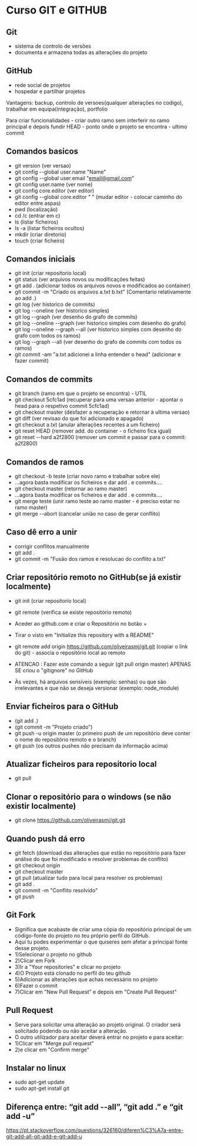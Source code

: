 # Curso GIT e GITHUB

## Git
- sistema de controlo de versões
- documenta e armazena todas as alterações do projeto

## GitHub
- rede social de projetos
- hospedar e partilhar projetos

Vantagens: backup, controlo de versoes(qualquer alterações no codigo), trabalhar em equipa(integração), portfolio

Para criar funcionalidades - criar outro ramo sem interferir no ramo principal e depois fundir
HEAD - ponto onde o projeto se encontra - ultimo commit

## Comandos basicos
- git version (ver versao)
- git config --global user.name "Name"
- git config --global user.email "email@gmail.com"
- git config user.name (ver nome)
- git config core.editor (ver editor)
- git config --global core.editor " " (mudar editor - colocar caminho do editor entre aspas)
- pwd (localização)
- cd /c (entrar em c)
- ls (listar ficheiros)
- ls -a (listar ficheiros ocultos)
- mkdir (criar diretorio)
- touch (criar ficheiro)

## Comandos iniciais
- git init (criar repositorio local)
- git status (ver arquivos novos ou modificações feitas)
- git add . (adicionar todos os arquivos novos e modificados ao container)
- git commit -m "Criado os arquivos a.txt b.txt" (Comentario relativamente ao add .) 
- git log (ver historico de commits)
- git log --oneline (ver historico simples)
- git log --graph (ver desenho do grafo de commits)
- git log --oneline --graph (ver historico simples com desenho do grafo)
- git log --oneline --graph --all (ver historico simples com desenho do grafo com todos os ramos)
- git log --graph --all (ver desenho do grafo de commits com todos os ramos)
- git commit -am "a.txt adicionei a linha entender o head" (adicionar e fazer commit)

## Comandos de commits
- git branch (ramo em que o projeto se encontra) - UTIL
- git checkout 5cfc1ad (recuperar para uma versao anterior - apontar o head para o respetivo commit 5cfc1ad)
- git checkout master (desfazer a recuperação e retornar à ultima versao)
- git diff (ver revisao do que foi adicionado e apagado)
- git checkout a.txt (anular alterações recentes a um ficheiro)
- git reset HEAD (remover add. do container - o ficheiro fica igual)
- git reset --hard a2f2800 (remover um commit e passar para o commit: a2f2800)

## Comandos de ramos
- git checkout -b teste (criar novo ramo e trabalhar sobre ele)
- ...agora basta modificar os ficheiros e dar add . e commits....
- git checkout master (retornar ao ramo master)
- ...agora basta modificar os ficheiros e dar add . e commits....
- git merge teste (unir ramo teste ao ramo master - é preciso estar no ramo master)
- git merge --abort (cancelar união no caso de gerar conflito)

## Caso dê erro a unir
- corrigir conflitos manualmente
- git add .
- git commit -m "Fusão dos ramos e resolucao do conflito a.txt"

## Criar repositório remoto no GitHub(se já existir localmente)
- git init (criar repositorio local)
- git remote (verifica se existe repositório remoto)
- Aceder ao github.com e criar o Repositório no botão +
- Tirar o visto em "Initialize this repository with a README"
- git remote add origin https://github.com/oliveirasmj/git.git (copiar o link do git) - associa o repositório local ao remoto

- ATENCAO : Fazer este comando a seguir (git pull origin master) APENAS SE criou o "gitignore" no GitHub
- Às vezes, há arquivos sensíveis (exemplo: senhas) ou que são irrelevantes e que não se deseja versionar (exemplo: node_module)

## Enviar ficheiros para o GitHub
- (git add .)
- (git commit -m "Projeto criado")
- git push -u origin master (o primeiro push de um repositório deve conter o nome do repositório remoto e o branch)
- git push (os outros pushes não precisam da informação acima)

## Atualizar ficheiros para repositorio local
- git pull

## Clonar o repositório para o windows (se não existir localmente)
- git clone https://github.com/oliveirasmj/git.git

## Quando push dá erro
- git fetch (download das alterações que estão no repositório para fazer análise do que foi modificado e resolver problemas de conflito)
- git checkout origin
- git checkout master
- git pull (atualizar tudo para local para resolver os problemas)
- git add .
- git commit -m "Conflito resolvido"
- git push

## Git Fork
- Significa que acabaste de criar uma cópia do repositório principal de um código-fonte do projeto no teu próprio perfil do GitHub. 
- Aqui tu podes experimentar o que quiseres sem afetar a principal fonte desse projeto.
- 1)Selecionar o projeto no github
- 2)Clicar em Fork
- 3)Ir a "Your repositories" e clicar no projeto
- 4)O Projeto está clonado no perfil do teu github
- 5)Adicionar as alterações que achas necessário no projeto
- 6)Fazer o commit
- 7)Clicar em "New Pull Request" e depois em "Create Pull Request"

## Pull Request
- Serve para solicitar uma alteração ao projeto original. O criador será solicitado podendo ou não aceitar a alteração.
- O outro utilizador para aceitar deverá entrar no projeto e para aceitar:
- 1)Clicar em "Merge pull request"
- 2)e clicar em "Confirm merge"

## Instalar no linux
- sudo apt-get update
- sudo apt-get install git

## Diferença entre: “git add --all”, “git add .” e “git add -u”
https://pt.stackoverflow.com/questions/326160/diferen%C3%A7a-entre-git-add-all-git-add-e-git-add-u
